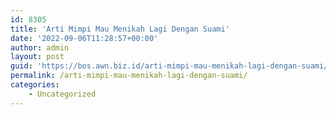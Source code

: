 ```yaml
---
id: 8305
title: 'Arti Mimpi Mau Menikah Lagi Dengan Suami'
date: '2022-09-06T11:28:57+00:00'
author: admin
layout: post
guid: 'https://bos.awn.biz.id/arti-mimpi-mau-menikah-lagi-dengan-suami/'
permalink: /arti-mimpi-mau-menikah-lagi-dengan-suami/
categories:
    - Uncategorized
---
```


